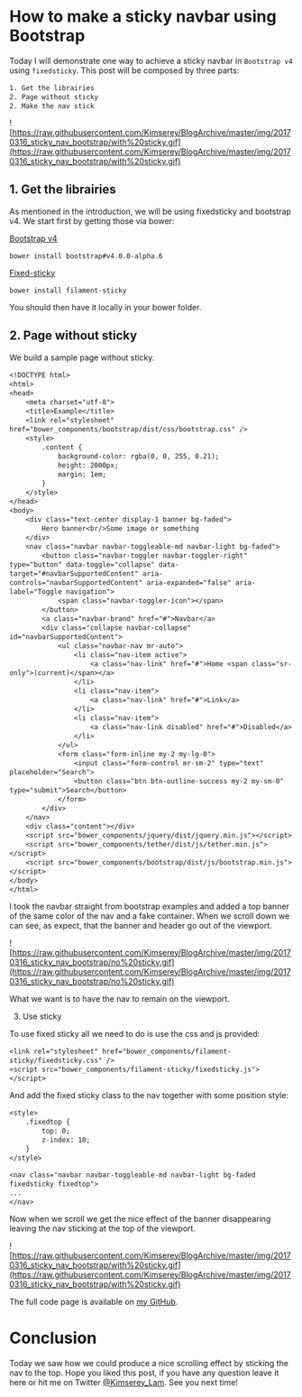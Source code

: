# How to make a sticky navbar using Bootstrap

Today I will demonstrate one way to achieve a sticky navbar in `Bootstrap v4` using `fixedsticky`.
This post will be composed by three parts:

```
1. Get the librairies
2. Page without sticky
2. Make the nav stick
```

![https://raw.githubusercontent.com/Kimserey/BlogArchive/master/img/20170316_sticky_nav_bootstrap/with%20sticky.gif](https://raw.githubusercontent.com/Kimserey/BlogArchive/master/img/20170316_sticky_nav_bootstrap/with%20sticky.gif)

## 1. Get the librairies

As mentioned in the introduction, we will be using fixedsticky and bootstrap v4.
We start first by getting those via bower:

[Bootstrap v4](v4-alpha.getbootstrap.com/components/card/)
```
bower install bootstrap#v4.0.0-alpha.6
```

[Fixed-sticky](https://github.com/filamentgroup/fixed-sticky)
```
bower install filament-sticky
```

You should then have it locally in your bower folder.

## 2. Page without sticky

We build a sample page without sticky.

```
<!DOCTYPE html>
<html>
<head>
    <meta charset="utf-8">
    <title>Example</title>
    <link rel="stylesheet" href="bower_components/bootstrap/dist/css/bootstrap.css" />
    <style>
        .content {
            background-color: rgba(0, 0, 255, 0.21);
            height: 2000px;
            margin: 1em;
        }
    </style>
</head>
<body>
    <div class="text-center display-1 banner bg-faded">
        Hero banner<br/>Some image or something
    </div>
    <nav class="navbar navbar-toggleable-md navbar-light bg-faded">
        <button class="navbar-toggler navbar-toggler-right" type="button" data-toggle="collapse" data-target="#navbarSupportedContent" aria-controls="navbarSupportedContent" aria-expanded="false" aria-label="Toggle navigation">
            <span class="navbar-toggler-icon"></span>
        </button>
        <a class="navbar-brand" href="#">Navbar</a>
        <div class="collapse navbar-collapse" id="navbarSupportedContent">
            <ul class="navbar-nav mr-auto">
                <li class="nav-item active">
                    <a class="nav-link" href="#">Home <span class="sr-only">(current)</span></a>
                </li>
                <li class="nav-item">
                    <a class="nav-link" href="#">Link</a>
                </li>
                <li class="nav-item">
                    <a class="nav-link disabled" href="#">Disabled</a>
                </li>
            </ul>
            <form class="form-inline my-2 my-lg-0">
                <input class="form-control mr-sm-2" type="text" placeholder="Search">
                <button class="btn btn-outline-success my-2 my-sm-0" type="submit">Search</button>
            </form>
        </div>
    </nav>
    <div class="content"></div>
    <script src="bower_components/jquery/dist/jquery.min.js"></script>
    <script src="bower_components/tether/dist/js/tether.min.js"></script>
    <script src="bower_components/bootstrap/dist/js/bootstrap.min.js"></script>
</body>
</html>
```

I took the navbar straight from bootstrap examples and added a top banner of the same color of the nav and a fake container.
When we scroll down we can see, as expect, that the banner and header go out of the viewport.

![https://raw.githubusercontent.com/Kimserey/BlogArchive/master/img/20170316_sticky_nav_bootstrap/no%20sticky.gif](https://raw.githubusercontent.com/Kimserey/BlogArchive/master/img/20170316_sticky_nav_bootstrap/no%20sticky.gif)

What we want is to have the nav to remain on the viewport. 

3. Use sticky

To use fixed sticky all we need to do is use the css and js provided:

```
<link rel="stylesheet" href="bower_components/filament-sticky/fixedsticky.css" />
<script src="bower_components/filament-sticky/fixedsticky.js"></script>
```

And add the fixed sticky class to the nav together with some position style:

```
<style>
    .fixedtop {
        top: 0;
        z-index: 10;
    }
</style>
```

```
<nav class="navbar navbar-toggleable-md navbar-light bg-faded fixedsticky fixedtop">
...
</nav>
```

Now when we scroll we get the nice effect of the banner disappearing leaving the nav sticking at the top of the viewport.

![https://raw.githubusercontent.com/Kimserey/BlogArchive/master/img/20170316_sticky_nav_bootstrap/with%20sticky.gif](https://raw.githubusercontent.com/Kimserey/BlogArchive/master/img/20170316_sticky_nav_bootstrap/with%20sticky.gif)

The full code page is available on [my GitHub](https://gist.github.com/Kimserey/844f7634fc0f36b5e464c4d3321a4c87).

# Conclusion

Today we saw how we could produce a nice scrolling effect by sticking the nav to the top.
Hope you liked this post, if you have any question leave it here or hit me on Twitter [@Kimserey_Lam](https://twitter.com/Kimserey_Lam). See you next time!
